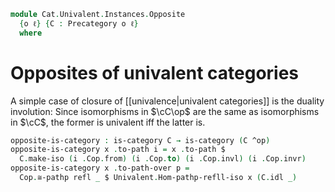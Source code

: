 <!--
```agda
open import Cat.Prelude

import Cat.Reasoning
```
-->

```agda
module Cat.Univalent.Instances.Opposite
  {o ℓ} {C : Precategory o ℓ}
  where
```

<!--
```agda
private
  module C = Cat.Reasoning C
  module Cop = Cat.Reasoning (C ^op)
```
-->

# Opposites of univalent categories

A simple case of closure of [[univalence|univalent categories]] is the
duality involution: Since isomorphisms in $\cC\op$ are the same as
isomorphisms in $\cC$, the former is univalent iff the latter is.

```agda
opposite-is-category : is-category C → is-category (C ^op)
opposite-is-category x .to-path i = x .to-path $
  C.make-iso (i .Cop.from) (i .Cop.to) (i .Cop.invl) (i .Cop.invr)
opposite-is-category x .to-path-over p =
  Cop.≅-pathp refl _ $ Univalent.Hom-pathp-refll-iso x (C.idl _)
```
